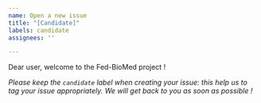```yaml
---
name: Open a new issue
title: "[Candidate]"
labels: candidate
assignees: ''

---
```


Dear user, welcome to the Fed-BioMed project !

 *Please keep the `candidate` label when creating your issue: this help us to tag your issue appropriately. We will get back to you as soon as possible !*

